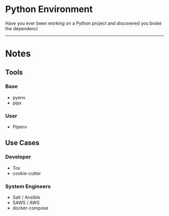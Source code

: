 # Python Environment

Have you ever been working on a Python project and discovered you broke the dependenci


---
# Notes

## Tools
### Base
* pyenv
* pipx
### User
* Pipenv

## Use Cases
### Developer
* Tox
* cookie-cutter
### System Engineers
* Salt / Ansible
* SAWS / AWS
* docker-compose
<!--stackedit_data:
eyJoaXN0b3J5IjpbMjAzNTI1MDQ1Nyw2OTcyOTgzMTFdfQ==
-->